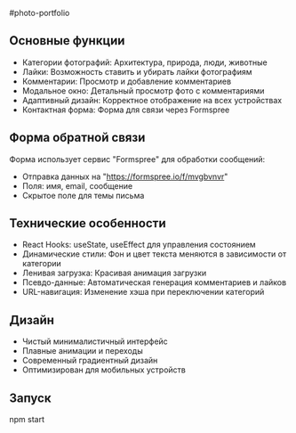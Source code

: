 #photo-portfolio

## Основные функции

- Категории фотографий: Архитектура, природа, люди, животные
- Лайки: Возможность ставить и убирать лайки фотографиям
- Комментарии: Просмотр и добавление комментариев
- Модальное окно: Детальный просмотр фото с комментариями
- Адаптивный дизайн: Корректное отображение на всех устройствах
- Контактная форма: Форма для связи через Formspree

## Форма обратной связи

Форма использует сервис "Formspree" для обработки сообщений:
- Отправка данных на "https://formspree.io/f/mvgbvnvr"
- Поля: имя, email, сообщение
- Скрытое поле для темы письма

## Технические особенности

- React Hooks: useState, useEffect для управления состоянием
- Динамические стили: Фон и цвет текста меняются в зависимости от категории
- Ленивая загрузка: Красивая анимация загрузки
- Псевдо-данные: Автоматическая генерация комментариев и лайков
- URL-навигация: Изменение хэша при переключении категорий

## Дизайн
- Чистый минималистичный интерфейс
- Плавные анимации и переходы
- Современный градиентный дизайн
- Оптимизирован для мобильных устройств

## Запуск
npm start 
